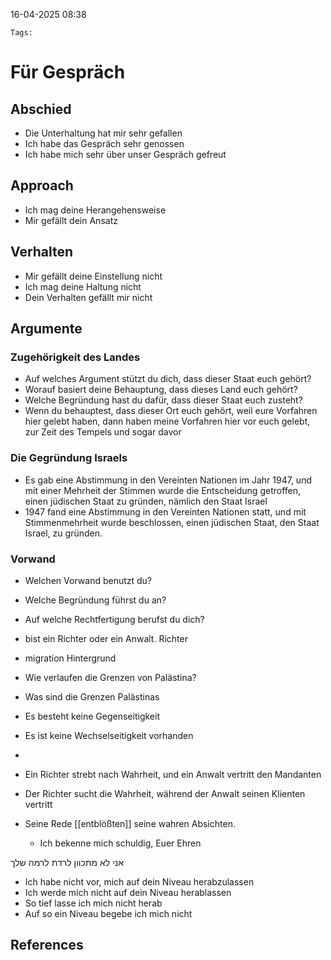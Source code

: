 
16-04-2025 08:38


	Tags:  

# Für Gespräch


## Abschied
- Die Unterhaltung hat mir sehr gefallen
- Ich habe das Gespräch sehr genossen
- Ich habe mich sehr über unser Gespräch gefreut
## Approach
- Ich mag deine Herangehensweise
- Mir gefällt dein Ansatz
## Verhalten
- Mir gefällt deine Einstellung nicht
- Ich mag deine Haltung nicht
- Dein Verhalten gefällt mir nicht
## Argumente
### Zugehörigkeit des Landes
- Auf welches Argument stützt du dich, dass dieser Staat euch gehört?
- Worauf basiert deine Behauptung, dass dieses Land euch gehört?
- Welche Begründung hast du dafür, dass dieser Staat euch zusteht?
- Wenn du behauptest, dass dieser Ort euch gehört, weil eure Vorfahren hier gelebt haben, dann haben meine Vorfahren hier vor euch gelebt, zur Zeit des Tempels und sogar davor
### Die Gegründung Israels
- Es gab eine Abstimmung in den Vereinten Nationen im Jahr 1947, und mit einer Mehrheit der Stimmen wurde die Entscheidung getroffen, einen jüdischen Staat zu gründen, nämlich den Staat Israel
- 1947 fand eine Abstimmung in den Vereinten Nationen statt, und mit Stimmenmehrheit wurde beschlossen, einen jüdischen Staat, den Staat Israel, zu gründen.

### Vorwand
- Welchen Vorwand benutzt du?
- Welche Begründung führst du an?
- Auf welche Rechtfertigung berufst du dich?

- bist ein Richter oder ein Anwalt. Richter
- migration Hintergrund
- Wie verlaufen die Grenzen von Palästina?
- Was sind die Grenzen Palästinas
- Es besteht keine Gegenseitigkeit
- Es ist keine Wechselseitigkeit vorhanden
- 
- Ein Richter strebt nach Wahrheit, und ein Anwalt vertritt den Mandanten
- Der Richter sucht die Wahrheit, während der Anwalt seinen Klienten vertritt

 - Seine Rede [[entblößten]] seine wahren Absichten.
	- Ich bekenne mich schuldig, Euer Ehren

אני לא מתכוון לרדת לרמה שלך
- Ich habe nicht vor, mich auf dein Niveau herabzulassen
- Ich werde mich nicht auf dein Niveau herablassen
- So tief lasse ich mich nicht herab
- Auf so ein Niveau begebe ich mich nicht
## References
